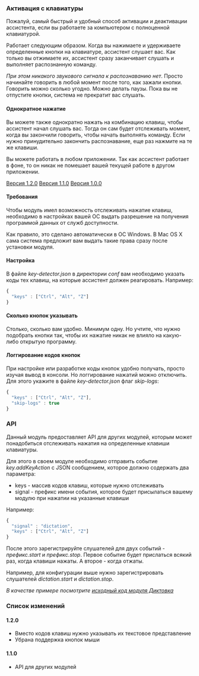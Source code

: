 ### Активация с клавиатуры
Пожалуй, самый быстрый и удобный способ активации и деактивации ассистента, если вы работаете за компьютером с полноценной клавиатурой.

Работает следующим образом. Когда вы нажимаете и удерживаете определенные кнопки на клавиатуре, ассистент слушает вас.
Как только вы отжимаете их, ассистент сразу заканчивает слушать и выполняет распознанную команду.

_При этом никакого звукового сигнала к распознаванию нет_. Просто начинайте говорить в любой момент после того, как зажали кнопки. Говорить можно сколько угодно. Можно делать паузы. Пока вы не отпустите кнопки, система не прекратит вас слушать.

#### Однократное нажатие
Вы можете также однократно нажать на комбинацию клавиш, чтобы ассистент начал слушать вас. Тогда он сам будет отслеживать момент, когда вы закончили говорить, чтобы начать выполнять команду.
Если нужно принудительно закончить распознавание, еще раз нажмите на те же клавиши.

Вы можете работать в любом приложении. Так как ассистент работает в фоне, то он никак не помешает вашей текущей работе в другом приложении.

[Версия 1.2.0](https://bintray.com/artifact/download/uzyovoys/aggregate/com/aggregate/key-detector/1.2.0/key-detector-1.2.0.jar)
[Версия 1.1.0](https://bintray.com/artifact/download/uzyovoys/aggregate/com/aggregate/key-detector/1.1.0/key-detector-1.1.0.jar)
[Версия 1.0.0](https://bintray.com/artifact/download/uzyovoys/aggregate/com/aggregate/key-detector/1.0.0/key-detector-1.0.0.jar)

#### Требования
Чтобы модуль имел возможность отслеживать нажатие клавиш, необходимо в настройках вашей ОС выдать разрешение на получения программой данных от служб доступности.

Как правило, это сделано автоматически в ОС Windows. В Mac OS X сама система предложит вам выдать такие права сразу после установки модуля.

#### Настройка
В файле _key-detector.json_ в директории _conf_ вам необходимо указать коды тех клавиш, на которые ассистент должен реагировать. Например:

```javascript
{
  "keys" : ["Ctrl", "Alt", "Z"]
}
```

#### Сколько кнопок указывать
Столько, сколько вам удобно. Минимум одну. Но учтите, что нужно подобрать кнопки так, чтобы их нажатие никак не влияло на какую-либо открытую программу.

#### Логгирование кодов кнопок
При настройке или разработке коды кнопок удобно получать, просто изучая вывод в консоли.
Но логгирование нажатий можно отключить. Для этого укажите в файле _key-detector.json_ флаг _skip-logs_:

```javascript
{
  "keys" : ["Ctrl", "Alt", "Z"],
  "skip-logs" : true
}
```

### API
Данный модуль предоставляет API для других модулей, которым может понадобиться отслеживать нажатия на определенные клавиши клавиатуры.

Для этого в своем модуле необходимо отправить событие _key.addKeyAction_ с JSON сообщением, которое должно содержать два параметра:

- keys - массив кодов клавиш, которые нужно отслеживать
- signal - префикс имени события, которое будет присылаться вашему модулю при нажатии на указанные клавиши

Например:

```javascript
{
  "signal" : "dictation",
  "keys" : ["Ctrl", "Alt", "Z"]
}
```

После этого зарегистрируйте слушателей для двух событий - _префикс.start_ и _префикс.stop_.
Первое событие будет прислаться всякий раз, когда клавиши нажаты. А второе - когда отжаты.

Например, для конфигурации выше нужно зарегистрировать слушателей _dictation.start_ и _dictation.stop_.

_В качестве примере посмотрите [исходный код модуля Диктовка](https://github.com/uzyovoys/aggregate/tree/master/modules/dictation)_

### Список изменений

#### 1.2.0
- Вместо кодов клавиш нужно указывать их текстовое представление
- Убрана поддержка кнопок мыши

#### 1.1.0

- API для других модулей
